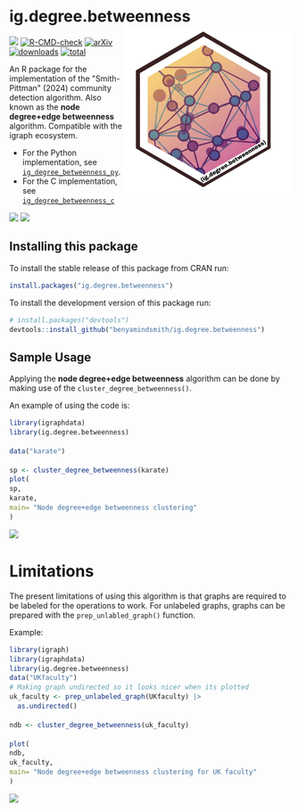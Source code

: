 # ig.degree.betweenness <a href='https://github.com/benyamindsmith/ig.degree.betweeness'><img src='https://github.com/benyamindsmith/ig.degree.betweenness/raw/main/utils/png/hex_sticker.png' align="right" height="300" /></a>


[![](https://www.r-pkg.org/badges/version/ig.degree.betweenness?color=red)](https://cran.r-project.org/package=ig.degree.betweenness) 
[![R-CMD-check](https://github.com/benyamindsmith/ig.cluster.closeness/actions/workflows/R-CMD-check.yaml/badge.svg)](https://github.com/benyamindsmith/ig.cluster.closeness/actions/workflows/R-CMD-check.yaml)
[![arXiv](https://img.shields.io/badge/arXiv-2411.01394-b31b1b.svg)](https://arxiv.org/abs/2411.01394)
[![downloads](https://cranlogs.r-pkg.org/badges/ig.degree.betweenness)](https://shinyus.ipub.com/cranview/)
[![total](https://cranlogs.r-pkg.org/badges/grand-total/ig.degree.betweenness)](https://shinyus.ipub.com/cranview/)


An R package for the implementation of the "Smith-Pittman" (2024) community detection algorithm. Also known as the **node degree+edge betweenness** algorithm. Compatible with the igraph ecosystem. 

- For the Python implementation, see [`ig_degree_betweenness_py`](https://github.com/benyamindsmith/ig_degree_betweenness_py). 
- For the C implementation, see [`ig_degree_betweenness_c`](https://github.com/benyamindsmith/ig_degree_betweenness_c)

<a> 
<img src='https://github.com/benyamindsmith/ig.degree.betweenness/assets/46410142/37f82c83-1600-4e9f-913e-5e43bbe90427', height = "300"/>
</a>

<a> 
<img src='https://github.com/user-attachments/assets/63187b8f-58af-4c08-8b80-8a31b945899a' height = "610"/>
</a>

## Installing this package

To install the stable release of this package from CRAN run: 

```r
install.packages("ig.degree.betweenness")
```

To install the development version of this package run: 

```r
# install.packages("devtools")
devtools::install_github("benyamindsmith/ig.degree.betweenness")
```

## Sample Usage

Applying the **node degree+edge betweenness** algorithm can be done by making use of the `cluster_degree_betweenness()`. 

An example of using the code is: 

```r
library(igraphdata)
library(ig.degree.betweenness)

data("karate")

sp <- cluster_degree_betweenness(karate)
plot(
sp,
karate,
main= "Node degree+edge betweenness clustering"
)
```

<a> 
<img src='https://github.com/user-attachments/assets/b247dd3a-9dcc-4d3c-a1f2-7c2ec92f03de'  height = "400" />
</a>

# Limitations

The present limitations of using this algorithm is that graphs are required to be labeled for the operations to work. For unlabeled graphs, graphs can be prepared with the `prep_unlabled_graph()` function. 

Example:

```r
library(igraph)
library(igraphdata)
library(ig.degree.betweenness)
data("UKfaculty")
# Making graph undirected so it looks nicer when its plotted
uk_faculty <- prep_unlabeled_graph(UKfaculty) |>
  as.undirected()

ndb <- cluster_degree_betweenness(uk_faculty)

plot(
ndb,
uk_faculty,
main= "Node degree+edge betweenness clustering for UK faculty"
)
```

<a> 
<img src=
'https://github.com/user-attachments/assets/2a982de0-e98e-4ef4-847d-2918cf95b9a5' height = "500" />
</a>
